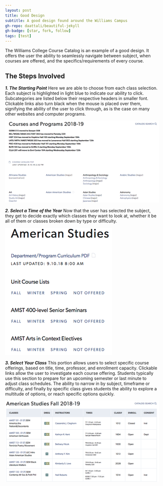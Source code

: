 ```yaml
---
layout: post
title: Good Design
subtitle: A good design found around the Williams Campus
gh-repo: daattali/beautiful-jekyll
gh-badge: [star, fork, follow]
tags: [test]
---
```


The Williams College Course Catalog is an example of a good design.  It offers the user the ability to seamlessly navigate between subject, when courses are offered, and the specifics/requirements of every course. 



## The Steps Involved

***1. The Starting Point***
Here we are able to choose from each class selection.  Each subject is highlighted in light blue to indicate our ability to click.  Subcategories are listed below their respective headers in smaller font.  Clickable links also turn black when the mouse is placed over them, signifying the ability of the user to click through, as is the case on many other websites and computer programs.

![gd1](/img/gd1.png)


***2. Select a Time of the Year***
Now that the user has selected the subject, they get to decide exactly which classes they want to look at, whether it be all of them or classes broken down by type or difficulty.

![gd2](/img/gd2.png)


***3. Select Your Class***
This portion allows users to select specific course offerings, based on title, time, professor, and enrollment capacity.  Clickable links allow the user to investigate each course offering.  Students typically use this section to prepare for an upcoming semester or last minute to adjust class schedules.  The ability to narrow in by subject, timeframe or difficulty, and finally by specific class gives students the ability to explore a multitude of options, or reach specific options quickly.

![gd3](/img/gd3.png)


